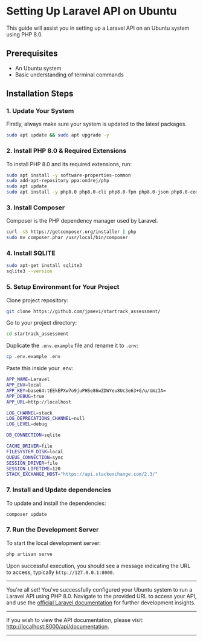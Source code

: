 # Setting Up Laravel API on Ubuntu

This guide will assist you in setting up a Laravel API on an Ubuntu system using PHP 8.0.

## **Prerequisites**
- An Ubuntu system
- Basic understanding of terminal commands

## **Installation Steps**

### 1. **Update Your System**
Firstly, always make sure your system is updated to the latest packages.
```bash
sudo apt update && sudo apt upgrade -y
```

### 2. **Install PHP 8.0 & Required Extensions**
To install PHP 8.0 and its required extensions, run:
```bash
sudo apt install -y software-properties-common
sudo add-apt-repository ppa:ondrej/php
sudo apt update
sudo apt install -y php8.0 php8.0-cli php8.0-fpm php8.0-json php8.0-common php8.0-mysql php8.0-zip php8.0-gd php8.0-mbstring php8.0-curl php8.0-xml php8.0-bcmath php8.0-json php8.0-sqlite3
```

### 3. **Install Composer**
Composer is the PHP dependency manager used by Laravel.
```bash
curl -sS https://getcomposer.org/installer | php
sudo mv composer.phar /usr/local/bin/composer
```

### 4. **Install SQLITE**
```bash
sudo apt-get install sqlite3
sqlite3 --version
```

### 5. **Setup Environment for Your Project**
Clone project repository:
```bash
git clone https://github.com/jpmevi/startrack_assessment/
```
Go to your project directory:
```bash
cd startrack_assessment
```
Duplicate the `.env.example` file and rename it to `.env`:
```bash
cp .env.example .env
```
Paste this inside your .env:
```bash
APP_NAME=Laravel
APP_ENV=local
APP_KEY=base64:tEEkEPXw7o9juPHSe86wZDWYeu8Uc3e63+G/u/UmzIA=
APP_DEBUG=true
APP_URL=http://localhost

LOG_CHANNEL=stack
LOG_DEPRECATIONS_CHANNEL=null
LOG_LEVEL=debug

DB_CONNECTION=sqlite

CACHE_DRIVER=file
FILESYSTEM_DISK=local
QUEUE_CONNECTION=sync
SESSION_DRIVER=file
SESSION_LIFETIME=120
STACK_EXCHANGE_HOST="https://api.stackexchange.com/2.3/"
```

### 7. **Install and Update dependencies**
To update and install the dependencies:
```bash
composer update
```

### 7. **Run the Development Server**
To start the local development server:
```bash
php artisan serve
```
Upon successful execution, you should see a message indicating the URL to access, typically `http://127.0.0.1:8000`.

---

You're all set! You've successfully configured your Ubuntu system to run a Laravel API using PHP 8.0. Navigate to the provided URL to access your API, and use the [official Laravel documentation](https://laravel.com/docs) for further development insights.

---

If you wish to view the API documentation, please visit: [http://localhost:8000/api/documentation](http://localhost:8000/api/documentation).

---
